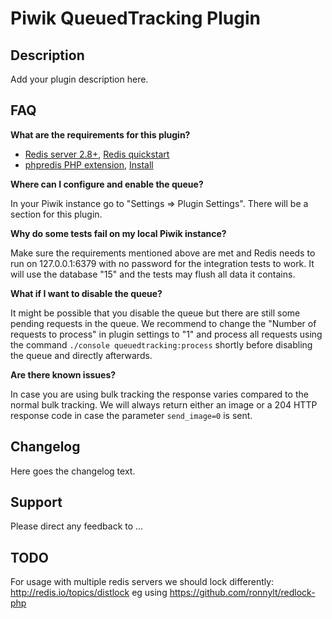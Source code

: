 # Piwik QueuedTracking Plugin

## Description

Add your plugin description here.

## FAQ

__What are the requirements for this plugin?__

* [Redis server 2.8+](http://redis.io/), [Redis quickstart](http://redis.io/topics/quickstart)
* [phpredis PHP extension](https://github.com/nicolasff/phpredis), [Install](https://github.com/nicolasff/phpredis#installingconfiguring)

__Where can I configure and enable the queue?__

In your Piwik instance go to "Settings => Plugin Settings". There will be a section for this plugin.

__Why do some tests fail on my local Piwik instance?__

Make sure the requirements mentioned above are met and Redis needs to run on 127.0.0.1:6379 with no password for the
integration tests to work. It will use the database "15" and the tests may flush all data it contains.

__What if I want to disable the queue?__

It might be possible that you disable the queue but there are still some pending requests in the queue. We recommend to 
change the "Number of requests to process" in plugin settings to "1" and process all requests using the command 
`./console queuedtracking:process` shortly before disabling the queue and directly afterwards.

__Are there known issues?__

In case you are using bulk tracking the response varies compared to the normal bulk tracking. We will always return either
an image or a 204 HTTP response code in case the parameter `send_image=0` is sent.

## Changelog

Here goes the changelog text.

## Support

Please direct any feedback to ...

## TODO

For usage with multiple redis servers we should lock differently: 
http://redis.io/topics/distlock eg using https://github.com/ronnylt/redlock-php 